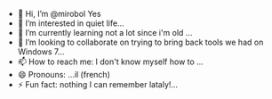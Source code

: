 - 👋 Hi, I’m @mirobol Yes
- 👀 I’m interested in quiet life...
- 🌱 I’m currently learning not a lot since i'm old ...
- 💞️ I’m looking to collaborate on trying to bring back tools we had on Windows 7...
- 📫 How to reach me: I don't know myself how to ...
- 😄 Pronouns: ...il (french)
- ⚡ Fun fact: nothing I can remember lataly!...

<!---
mirobol/mirobol is a ✨ special ✨ repository because its `README.md` (this file) appears on your GitHub profile.
You can click the Preview link to take a look at your changes.
--->
